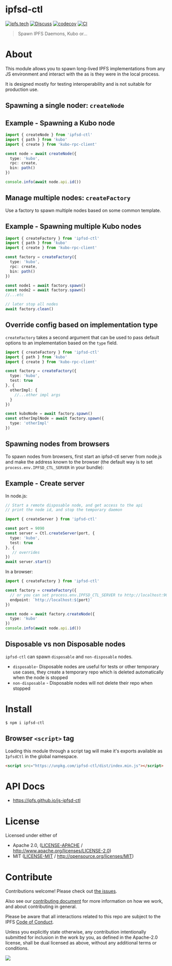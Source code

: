 # ipfsd-ctl

[![ipfs.tech](https://img.shields.io/badge/project-IPFS-blue.svg?style=flat-square)](https://ipfs.tech)
[![Discuss](https://img.shields.io/discourse/https/discuss.ipfs.tech/posts.svg?style=flat-square)](https://discuss.ipfs.tech)
[![codecov](https://img.shields.io/codecov/c/github/ipfs/js-ipfsd-ctl.svg?style=flat-square)](https://codecov.io/gh/ipfs/js-ipfsd-ctl)
[![CI](https://img.shields.io/github/actions/workflow/status/ipfs/js-ipfsd-ctl/js-test-and-release.yml?branch=master\&style=flat-square)](https://github.com/ipfs/js-ipfsd-ctl/actions/workflows/js-test-and-release.yml?query=branch%3Amaster)

> Spawn IPFS Daemons, Kubo or...

# About

<!--

!IMPORTANT!

Everything in this README between "# About" and "# Install" is automatically
generated and will be overwritten the next time the doc generator is run.

To make changes to this section, please update the @packageDocumentation section
of src/index.js or src/index.ts

To experiment with formatting, please run "npm run docs" from the root of this
repo and examine the changes made.

-->

This module allows you to spawn long-lived IPFS implementations from any JS environment and interact with the as is they were in the local process.

It is designed mostly for testing interoperability and is not suitable for production use.

## Spawning a single noder: `createNode`

## Example - Spawning a Kubo node

```TypeScript
import { createNode } from 'ipfsd-ctl'
import { path } from 'kubo'
import { create } from 'kubo-rpc-client'

const node = await createNode({
  type: 'kubo',
  rpc: create,
  bin: path()
})

console.info(await node.api.id())
```

## Manage multiple nodes: `createFactory`

Use a factory to spawn multiple nodes based on some common template.

## Example - Spawning multiple Kubo nodes

```TypeScript
import { createFactory } from 'ipfsd-ctl'
import { path } from 'kubo'
import { create } from 'kubo-rpc-client'

const factory = createFactory({
  type: 'kubo',
  rpc: create,
  bin: path()
})

const node1 = await factory.spawn()
const node2 = await factory.spawn()
//...etc

// later stop all nodes
await factory.clean()
```

## Override config based on implementation type

`createFactory` takes a second argument that can be used to pass default options to an implementation based on the `type` field.

```TypeScript
import { createFactory } from 'ipfsd-ctl'
import { path } from 'kubo'
import { create } from 'kubo-rpc-client'

const factory = createFactory({
  type: 'kubo',
  test: true
}, {
  otherImpl: {
    //...other impl args
  }
})

const kuboNode = await factory.spawn()
const otherImplNode = await factory.spawn({
  type: 'otherImpl'
})
```

## Spawning nodes from browsers

To spawn nodes from browsers, first start an ipfsd-ctl server from node.js and make the address known to the browser (the default way is to set `process.env.IPFSD_CTL_SERVER` in your bundle):

## Example - Create server

In node.js:

```TypeScript
// Start a remote disposable node, and get access to the api
// print the node id, and stop the temporary daemon

import { createServer } from 'ipfsd-ctl'

const port = 9090
const server = Ctl.createServer(port, {
  type: 'kubo',
  test: true
}, {
   // overrides
})
await server.start()
```

In a browser:

```TypeScript
import { createFactory } from 'ipfsd-ctl'

const factory = createFactory({
  // or you can set process.env.IPFSD_CTL_SERVER to http://localhost:9090
  endpoint: `http://localhost:${port}`
})

const node = await factory.createNode({
  type: 'kubo'
})
console.info(await node.api.id())
```

## Disposable vs non Disposable nodes

`ipfsd-ctl` can spawn `disposable` and `non-disposable` nodes.

- `disposable`- Disposable nodes are useful for tests or other temporary use cases, they create a temporary repo which is deleted automatically when the node is stopped
- `non-disposable` - Disposable nodes will not delete their repo when stopped

# Install

```console
$ npm i ipfsd-ctl
```

## Browser `<script>` tag

Loading this module through a script tag will make it's exports available as `IpfsdCtl` in the global namespace.

```html
<script src="https://unpkg.com/ipfsd-ctl/dist/index.min.js"></script>
```

# API Docs

- <https://ipfs.github.io/js-ipfsd-ctl>

# License

Licensed under either of

- Apache 2.0, ([LICENSE-APACHE](LICENSE-APACHE) / <http://www.apache.org/licenses/LICENSE-2.0>)
- MIT ([LICENSE-MIT](LICENSE-MIT) / <http://opensource.org/licenses/MIT>)

# Contribute

Contributions welcome! Please check out [the issues](https://github.com/ipfs/js-ipfsd-ctl/issues).

Also see our [contributing document](https://github.com/ipfs/community/blob/master/CONTRIBUTING_JS.md) for more information on how we work, and about contributing in general.

Please be aware that all interactions related to this repo are subject to the IPFS [Code of Conduct](https://github.com/ipfs/community/blob/master/code-of-conduct.md).

Unless you explicitly state otherwise, any contribution intentionally submitted for inclusion in the work by you, as defined in the Apache-2.0 license, shall be dual licensed as above, without any additional terms or conditions.

[![](https://cdn.rawgit.com/jbenet/contribute-ipfs-gif/master/img/contribute.gif)](https://github.com/ipfs/community/blob/master/CONTRIBUTING.md)
